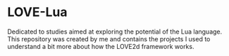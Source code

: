 # LOVE-Lua
Dedicated to studies aimed at exploring the potential of the Lua language. This repository was created by me and contains the projects I used to understand a bit more about how the LOVE2d framework works.

